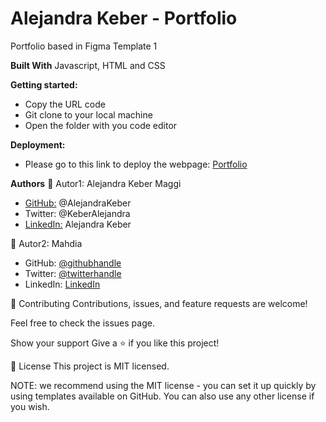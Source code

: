 # Alejandra Keber - Portfolio

Portfolio based in Figma Template 1

**Built With**
Javascript, HTML and CSS

**Getting started:**
- Copy the URL code
- Git clone to your local machine
- Open the folder with you code editor

**Deployment:**
- Please go to this link to deploy the webpage: [Portfolio](https://alejandrakeber.github.io/)

**Authors**
👤 Autor1: Alejandra Keber Maggi 
- [GitHub:](https://github.com/AlejandraKeber) @AlejandraKeber
- Twitter: @KeberAlejandra
- [LinkedIn:](www.linkedin.com/in/alejandra-keber) Alejandra Keber

👤 Autor2: Mahdia
- GitHub: [@githubhandle](https://github.com/githubhandle)
- Twitter: [@twitterhandle](https://twitter.com/twitterhandle)
- LinkedIn: [LinkedIn](https://linkedin.com/in/linkedinhandle)

🤝 Contributing
Contributions, issues, and feature requests are welcome!

Feel free to check the issues page.

Show your support
Give a ⭐️ if you like this project!

📝 License
This project is MIT licensed.

NOTE: we recommend using the MIT license - you can set it up quickly by using templates available on GitHub. You can also use any other license if you wish.
